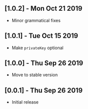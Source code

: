 ## [1.0.2] - Mon Oct 21 2019

* Minor grammatical fixes

## [1.0.1] - Tue Oct 15 2019

* Make `privateKey` optional

## [1.0.0] - Thu Sep 26 2019

* Move to stable version

## [0.0.1] - Thu Sep 26 2019

* Initial release
